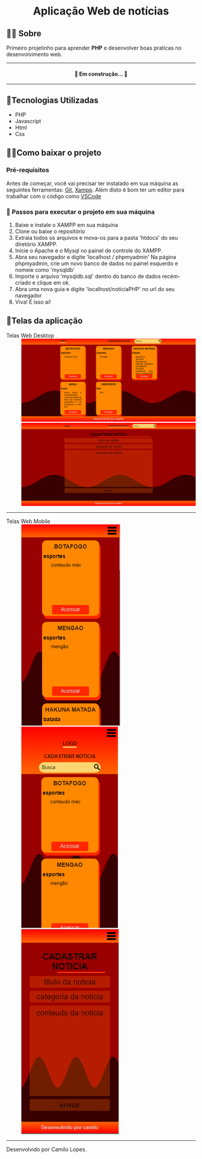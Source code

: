 
<h1 align="center"> Aplicação Web de notícias </h1>



## 🐱‍👤 Sobre

Primeiro projetinho para aprender **PHP** e desenvolver boas praticas no desenvolvimento web.

---
<h4 align="center"> 
	🚧   Em construção...  🚧
</h4>

---
## 👾Tecnologias Utilizadas

- PHP
- Javascript
- Html
- Css

## 🐱‍🐉Como baixar o projeto

### Pré-requisitos

Antes de começar, você vai precisar ter instalado em sua máquina as seguintes ferramentas:
[Git](https://git-scm.com), [Xampp](https://www.apachefriends.org/pt_br/index.html). 
Além disto é bom ter um editor para trabalhar com o código como [VSCode](https://code.visualstudio.com/)



### 🎲 Passos para executar o projeto em sua máquina
1. Baixe e instale o XAMPP em sua máquina
2. Clone ou baixe o repositório
3. Extraia todos os arquivos e mova-os para a pasta 'htdocs' do seu diretório XAMPP.
4. Inicie o Apache e o Mysql no painel de controle do XAMPP.
5. Abra seu navegador e digite 'localhost / phpmyadmin'
Na página phpmyadmin, crie um novo banco de dados no painel esquerdo e nomeie como 'mysqldb'
7. Importe o arquivo 'mysqldb.sql' dentro do banco de dados recém-criado e clique em ok.
8. Abra uma nova guia e digite 'localhost/noticiaPHP' no url do seu navegador
9. Viva! É isso aí!


## 🤳Telas da aplicação


<dl> 
  <dt>Telas Web Desktop</dt>
  <dd><img src="assets/index-pc.png"></dd>
  <dd><img src="assets/index-pc2.png"></dd>

---
<dt>Telas Web Mobile</dt>
  <dd><img src="assets/mobile-01.png"></dd>
  <dd><img src="assets/mobile-02.png"></dd>
  <dd><img src="assets/mobile-03.png"></dd>

</dl>



---
Desenvolvido por Camilo Lopes.